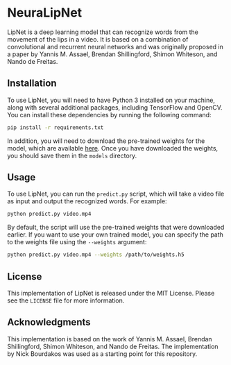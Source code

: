 
# NeuraLipNet

LipNet is a deep learning model that can recognize words from the movement of the lips in a video. It is based on a combination of convolutional and recurrent neural networks and was originally proposed in a paper by Yannis M. Assael, Brendan Shillingford, Shimon Whiteson, and Nando de Freitas. 

## Installation

To use LipNet, you will need to have Python 3 installed on your machine, along with several additional packages, including TensorFlow and OpenCV. You can install these dependencies by running the following command:

```bash
pip install -r requirements.txt
```

In addition, you will need to download the pre-trained weights for the model, which are available [here](https://drive.google.com/open?id=1ycUyj6myMsrMq3mJTW-6azUKGveCY53K). Once you have downloaded the weights, you should save them in the `models` directory.

## Usage

To use LipNet, you can run the `predict.py` script, which will take a video file as input and output the recognized words. For example:

```bash
python predict.py video.mp4
```

By default, the script will use the pre-trained weights that were downloaded earlier. If you want to use your own trained model, you can specify the path to the weights file using the `--weights` argument:

```bash
python predict.py video.mp4 --weights /path/to/weights.h5
```

## License

This implementation of LipNet is released under the MIT License. Please see the `LICENSE` file for more information.

## Acknowledgments

This implementation is based on the work of Yannis M. Assael, Brendan Shillingford, Shimon Whiteson, and Nando de Freitas. The implementation by Nick Bourdakos was used as a starting point for this repository.


